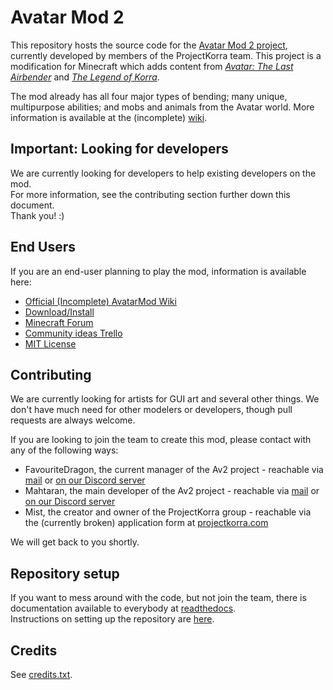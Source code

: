 Avatar Mod 2
============
This repository hosts the source code for the [Avatar Mod 2 project](http://avatar.amuzil.com), currently
developed by members of the ProjectKorra team. This project is a modification for Minecraft which
adds content from [*Avatar: The Last Airbender*](https://en.wikipedia.org/wiki/Avatar:_The_Last_Airbender) and [*The Legend of Korra*](https://en.wikipedia.org/wiki/The_Legend_of_Korra).

The mod already has all four major types of bending; many unique, multipurpose abilities; and mobs
and animals from the Avatar world. More information is available at the (incomplete) [wiki](https://projectkorra.wikia.com/wiki/Avatar_Mod_2).

Important: Looking for developers
--------------------------------

We are currently looking for developers to help existing developers on the mod.  
For more information, see the contributing section further down this document.  
Thank you! :)

End Users
---------

If you are an end-user planning to play the mod, information is available here:

* [Official (Incomplete) AvatarMod Wiki](http://projectkorra.wikia.com/wiki/Av2)
* [Download/Install](http://projectkorra.wikia.com/wiki/Av2:Install)
* [Minecraft Forum](http://www.minecraftforum.net/forums/mapping-and-modding/minecraft-mods/wip-mods/2726598)
* [Community ideas Trello](https://trello.com/b/hVroJUQM/av2-development)
* [MIT License](https://opensource.org/licenses/MIT)

Contributing
------------

We are currently looking for artists for GUI art and several other things. We don't have much need
for other modelers or developers, though pull requests are always welcome.

If you are looking to join the team to create this mod, please contact with any of the following
ways:
* FavouriteDragon, the current manager of the Av2 project - reachable via [mail](mailto:ninjadragon008@icloud.com) or [on our Discord server](https://discord.gg/jPVMETb)
* Mahtaran, the main developer of the Av2 project - reachable via [mail](mailto:mahtaran@amuzil.com) or [on our Discord server](https://discord.gg/jPVMETb)
* Mist, the creator and owner of the ProjectKorra group - reachable via the (currently broken) application form at [projectkorra.com](http://projectkorra.com/join-the-team/)  

We will get back to you shortly.

Repository setup
----------

If you want to mess around with the code, but not join the team, there is documentation
available to everybody at [readthedocs](http://avatarmod-docs.readthedocs.io/en/latest/).  
Instructions on setting up the repository are [here](http://avatarmod-docs.readthedocs.io/en/latest/setup.html).

Credits
-------

See [credits.txt](https://github.com/ProjectKorra/AvatarMod/blob/master/credits.txt).
